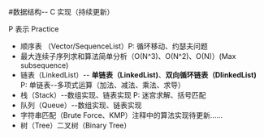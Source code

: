 #数据结构-- C 实现（持续更新）

P 表示 Practice

- 顺序表 （Vector/SequenceList）P: 循环移动、约瑟夫问题
- 最大连续子序列求和算法简单分析（O(N^3)、O(N^2)、O(N)）(Max subsequence)
- 链表（LinkedList）-- **单链表（LinkedList)**、**双向循环链表（DlinkedList)** P: 单链表--多项式运算（加法、减法、乘法、求导）
- 栈（Stack）--数组实现、链表实现 P: 迷宫求解、括号匹配
- 队列（Queue）--数组实现、链表实现 
- 字符串匹配（Brute Force、KMP）注释中的算法实现待更新......
- 树（Tree）二叉树（Binary Tree）